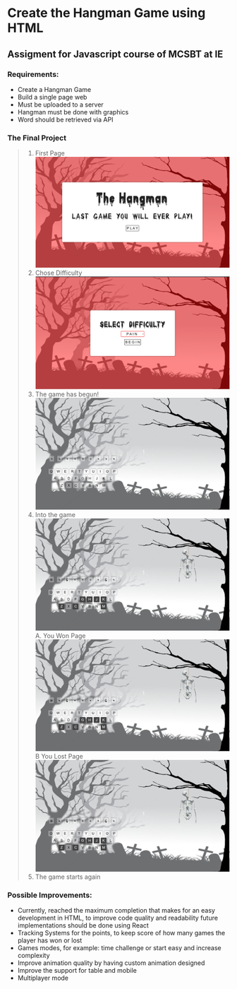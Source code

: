 # Create the Hangman Game using HTML
## Assigment for Javascript course of MCSBT at IE

### Requirements:
- Create a Hangman Game
- Build a single page web
- Must be uploaded to a server
- Hangman must be done with graphics
- Word should be retrieved via API

### The Final Project

>1. First Page
![FirstPage](./img/readme_imgs/img_0.png)
>2. Chose Difficulty
 ![DifficultyPage](./img/readme_imgs/img_1.png)
>3. The game has begun!
![FirstMomentInTheGame](./img/readme_imgs/img_2.png)
>4. Into the game
![IntoTheGame](./img/readme_imgs/img_3.png)
>A. You Won Page
>![ToBEChanged](./img/readme_imgs/img_3.png)
>B You Lost Page
>![ToBEChanged](./img/readme_imgs/img_3.png)
>5. The game starts again


### Possible Improvements:
- Currently, reached the maximum completion that makes for an easy development in HTML, to improve code quality and readability future implementations should be done using React
- Tracking Systems for the points, to keep score of how many games the player has won or lost
- Games modes, for example: time challenge or start easy and increase complexity
- Improve animation quality by having custom animation designed
- Improve the support for table and mobile
- Multiplayer mode
